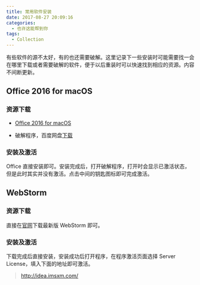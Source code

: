 ```yaml
---
title: 常用软件安装
date: 2017-08-27 20:09:16
categories:
  - 也许这能帮到你
tags:
  - Collection
---
```


有些软件的源不太好，有的也还需要破解。这里记录下一些安装时可能需要找一会在哪里下载或者需要破解的软件，便于以后重装时可以快速找到相应的资源。内容不间断更新。

<!-- more -->

## Office 2016 for macOS

### 资源下载

- [Office 2016 for macOS](http://officecdn.microsoft.com/pr/C1297A47-86C4-4C1F-97FA-950631F94777/OfficeMac/Microsoft_Office_2016_Installer.pkg)

- 破解程序，百度网盘[下载](http://pan.baidu.com/s/1o8dY1f0)

### 安装及激活

Office 直接安装即可。安装完成后，打开破解程序，打开时会显示已激活状态，但是此时其实并没有激活。点击中间的钥匙图标即可完成激活。

## WebStorm

### 资源下载

直接在[官网](http://www.jetbrains.com/webstorm/)下载最新版 WebStorm 即可。

### 安装及激活

下载完成后直接安装，安装成功后打开程序，在程序激活页面选择 Server License，填入下面的地址即可激活。

> http://idea.imsxm.com/
